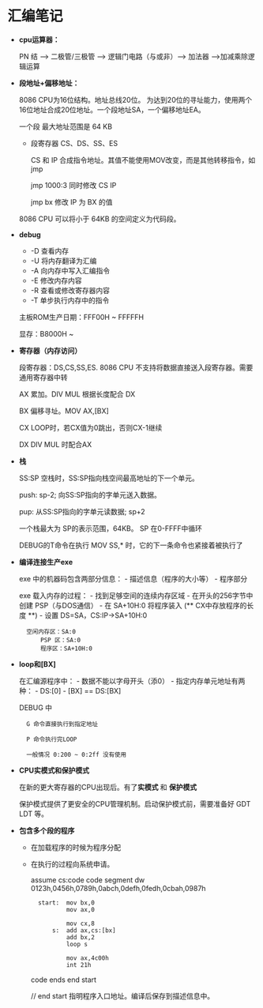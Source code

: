 汇编笔记
=======

- **cpu运算器：**

	PN 结 --> 二极管/三极管 --> 逻辑门电路（与或非）--> 加法器 -->加减乘除逻辑运算

- **段地址+偏移地址：** 

	8086 CPU为16位结构。地址总线20位。
	为达到20位的寻址能力，使用两个16位地址合成20位地址。一个段地址SA，一个偏移地址EA。

	一个段 最大地址范围是 64 KB

	- 段寄存器 CS、DS、SS、ES

		CS 和 IP 合成指令地址。其值不能使用MOV改变，而是其他转移指令，如jmp

		jmp 1000:3	同时修改 CS IP

		jmp bx		修改 IP 为 BX 的值

	8086 CPU 可以将小于 64KB 的空间定义为代码段。

- **debug**

	- -D   查看内存
	- -U   将内存翻译为汇编
	- -A   向内存中写入汇编指令
	- -E   修改内存内容
	- -R   查看或修改寄存器内容
	- -T   单步执行内存中的指令

	主板ROM生产日期：FFF00H ~ FFFFFH
	
	显存：B8000H ~

- **寄存器（内存访问）**

	段寄存器：DS,CS,SS,ES.
	8086 CPU 不支持将数据直接送入段寄存器。需要通用寄存器中转

	AX 累加。DIV MUL 根据长度配合 DX
	
	BX 偏移寻址。MOV AX,[BX]
	
	CX LOOP时，若CX值为0跳出，否则CX-1继续
	
	DX DIV MUL 时配合AX
- **栈**

	SS:SP
	空栈时，SS:SP指向栈空间最高地址的下一个单元。
	
	push: sp-2; 向SS:SP指向的字单元送入数据。
	
	pup: 从SS:SP指向的字单元读数据; sp+2

	一个栈最大为 SP的表示范围，64KB。
	SP 在0-FFFF中循环

	DEBUG的T命令在执行 MOV SS,* 时，它的下一条命令也紧接着被执行了

- **编译连接生产exe**

	exe 中的机器码包含两部分信息：
		- 描述信息（程序的大小等）
		- 程序部分

	exe 载入内存的过程：
		- 找到足够空间的连续内存区域
		- 在开头的256字节中创建 PSP（与DOS通信）
		- 在 SA+10H:0 将程序装入
		(** CX中存放程序的长度 **)
		- 设置 DS=SA，CS:IP->SA+10H:0

		空闲内存区：SA:0
			PSP 区：SA:0
			程序区：SA+10H:0

- **loop和[BX]**

	在汇编源程序中：
		- 数据不能以字母开头（添0）
		- 指定内存单元地址有两种：
			- DS:[0]
			- [BX]  == DS:[BX]

	DEBUG 中 

		G 命令直接执行到指定地址
		
		P 命令执行完LOOP

		一般情况 0:200 ~ 0:2ff 没有使用
	

- **CPU实模式和保护模式**

	在新的更大寄存器的CPU出现后。有了**实模式** 和 **保护模式**

	保护模式提供了更安全的CPU管理机制。启动保护模式前，需要准备好 GDT LDT 等。

- **包含多个段的程序**
	- 在加载程序的时候为程序分配
	- 在执行的过程向系统申请。

		assume cs:code
		code segment
			dw 0123h,0456h,0789h,0abch,0defh,0fedh,0cbah,0987h
			
			start:	mov bx,0
					mov ax,0

					mov cx,8
				s:	add ax,cs:[bx]
					add bx,2
					loop s

					mov ax,4c00h
					int 21h
		code ends
		end start

		// end start 指明程序入口地址。编译后保存到描述信息中。
		






